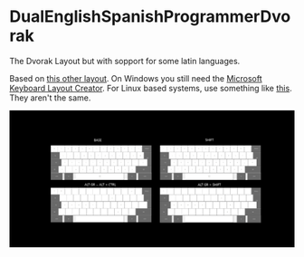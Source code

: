 # DualEnglishSpanishProgrammerDvorak
The Dvorak Layout but with sopport for some latin languages.

Based on [this other layout](https://github.com/jayliu50/windows-programmer-dvorak/). On Windows you still need the [Microsoft Keyboard Layout Creator](https://www.microsoft.com/en-us/download/details.aspx?id=102134). For Linux based systems, use something like [this](https://github.com/asvd/programmer-dvorak-eu). They aren't the same.

![Layout](KEYBOARD_LAYOUT.png)
